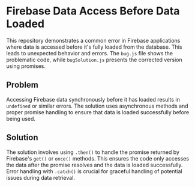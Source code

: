 # Firebase Data Access Before Data Loaded
This repository demonstrates a common error in Firebase applications where data is accessed before it's fully loaded from the database.  This leads to unexpected behavior and errors. The `bug.js` file shows the problematic code, while `bugSolution.js` presents the corrected version using promises.

## Problem
Accessing Firebase data synchronously before it has loaded results in `undefined` or similar errors. The solution uses asynchronous methods and proper promise handling to ensure that data is loaded successfully before being used.

## Solution
The solution involves using `.then()` to handle the promise returned by Firebase's `get()` or `once()` methods. This ensures the code only accesses the data after the promise resolves and the data is loaded successfully. Error handling with `.catch()` is crucial for graceful handling of potential issues during data retrieval.